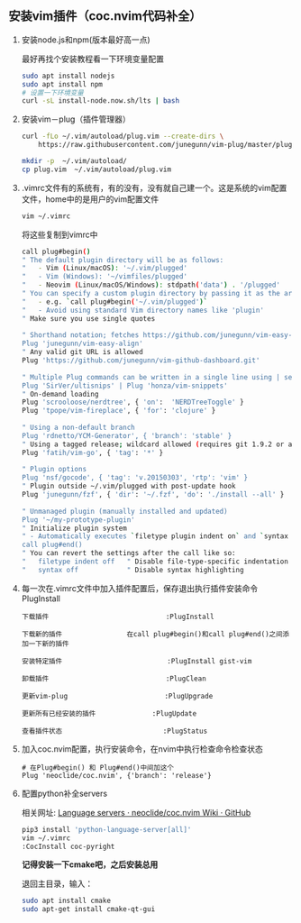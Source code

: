 

## 安装vim插件（coc.nvim代码补全）

1. 安装node.js和npm(版本最好高一点)

   最好再找个安装教程看一下环境变量配置

   ```bash
   sudo apt install nodejs
   sudo apt install npm
   # 设置一下环境变量
   curl -sL install-node.now.sh/lts | bash
   ```

3. 安装vim－plug（插件管理器）

   ```bash
   curl -fLo ~/.vim/autoload/plug.vim --create-dirs \
       https://raw.githubusercontent.com/junegunn/vim-plug/master/plug.vim
   
   mkdir -p  ~/.vim/autoload/
   cp plug.vim  ~/.vim/autoload/plug.vim
   ```

4. .vimrc文件有的系统有，有的没有，没有就自己建一个。这是系统的vim配置文件，home中的是用户的vim配置文件

   ```bash
   vim ~/.vimrc
   ```

   将这些复制到vimrc中

   ```bash
   call plug#begin()
   " The default plugin directory will be as follows:
   "   - Vim (Linux/macOS): '~/.vim/plugged'
   "   - Vim (Windows): '~/vimfiles/plugged'
   "   - Neovim (Linux/macOS/Windows): stdpath('data') . '/plugged'
   " You can specify a custom plugin directory by passing it as the argument
   "   - e.g. `call plug#begin('~/.vim/plugged')`
   "   - Avoid using standard Vim directory names like 'plugin'
   " Make sure you use single quotes
    
   " Shorthand notation; fetches https://github.com/junegunn/vim-easy-align
   Plug 'junegunn/vim-easy-align'
   " Any valid git URL is allowed
   Plug 'https://github.com/junegunn/vim-github-dashboard.git'
    
   " Multiple Plug commands can be written in a single line using | separators
   Plug 'SirVer/ultisnips' | Plug 'honza/vim-snippets'
   " On-demand loading
   Plug 'scrooloose/nerdtree', { 'on':  'NERDTreeToggle' }
   Plug 'tpope/vim-fireplace', { 'for': 'clojure' }
    
   " Using a non-default branch
   Plug 'rdnetto/YCM-Generator', { 'branch': 'stable' }
   " Using a tagged release; wildcard allowed (requires git 1.9.2 or above)
   Plug 'fatih/vim-go', { 'tag': '*' }
    
   " Plugin options
   Plug 'nsf/gocode', { 'tag': 'v.20150303', 'rtp': 'vim' }
   " Plugin outside ~/.vim/plugged with post-update hook
   Plug 'junegunn/fzf', { 'dir': '~/.fzf', 'do': './install --all' }
    
   " Unmanaged plugin (manually installed and updated)
   Plug '~/my-prototype-plugin'
   " Initialize plugin system
   " - Automatically executes `filetype plugin indent on` and `syntax enable`.
   call plug#end()
   " You can revert the settings after the call like so:
   "   filetype indent off   " Disable file-type-specific indentation
   "   syntax off            " Disable syntax highlighting
   ```

   

5. 每一次在.vimrc文件中加入插件配置后，保存退出执行插件安装命令
   PlugInstall

   ```vim
   下载插件                             :PlugInstall
   
   下载新的插件                在call plug#begin()和call plug#end()之间添加一下新的插件
   
   安装特定插件                          :PlugInstall gist-vim
   
   卸载插件                             :PlugClean
   
   更新vim-plug                        :PlugUpgrade
   
   更新所有已经安装的插件         		:PlugUpdate
   
   查看插件状态                         :PlugStatus
   ```

   

6. 加入coc.nvim配置，执行安装命令，在nvim中执行检查命令检查状态

   ```vim
   # 在Plug#begin() 和 Plug#end()中间加这个
   Plug 'neoclide/coc.nvim', {'branch': 'release'}
   ```

7. 配置python补全servers

   相关网址: [Language servers · neoclide/coc.nvim Wiki · GitHub](https://github.com/neoclide/coc.nvim/wiki/Language-servers#python)

   ```bash
   pip3 install 'python-language-server[all]'
   vim ~/.vimrc
   :CocInstall coc-pyright
   ```

   

   **记得安装一下cmake吧，之后安装总用**

    退回主目录，输入：

   ```bash
   sudo apt install cmake
   sudo apt-get install cmake-qt-gui
   ```
